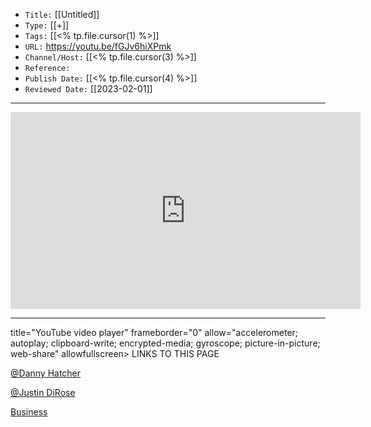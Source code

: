 
-   `Title:` [[Untitled]]
-   `Type:` [[+]]
-   `Tags:` [[<% tp.file.cursor(1) %>]]
-   `URL:` <https://youtu.be/fGJv6hiXPmk>
-   `Channel/Host:` [[<% tp.file.cursor(3) %>]]
-   `Reference:`
-   `Publish Date:` [[<% tp.file.cursor(4) %>]]
-   `Reviewed Date:` [[2023-02-01]]

---
<center><iframe width="560" height="315" src="https://youtu.be/fGJv6hiXPmk"         frameborder="0" allow="accelerometer; autoplay; encrypted-media; gyroscope; picture-in-picture" allowfullscreen></iframe></center>


---
title="YouTube video player" frameborder="0" allow="accelerometer; autoplay; clipboard-write; encrypted-media; gyroscope; picture-in-picture; web-share" allowfullscreen></iframe>
LINKS TO THIS PAGE

[@Danny Hatcher](https://publish.obsidian.md/bryan-jenks/Z/%40Danny+Hatcher)

[@Justin DiRose](https://publish.obsidian.md/bryan-jenks/Z/%40Justin+DiRose)

[Business](https://publish.obsidian.md/bryan-jenks/Z/Business)